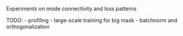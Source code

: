 Experiments on mode connectivity and loss patterns

TODO:
    - profiling
    - large-scale training for big mask
    - batchnorm and orthogonalization

